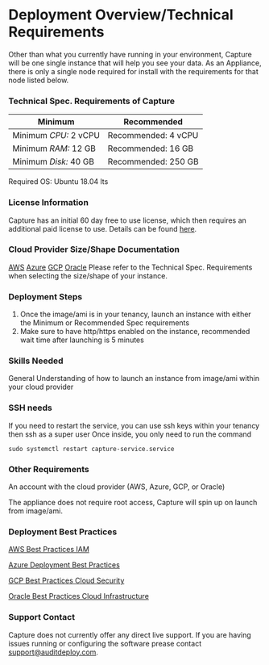 # Deployment Overview/Technical Requirements
Other than what you currently have running in your environment, Capture will be one single instance that will help you see your data. 
As an Appliance, there is only a single node required for install with the requirements for that node listed below.


### Technical Spec. Requirements of Capture
Minimum | Recommended
 --- | --- 
Minimum *CPU:* 2 vCPU		| Recommended: 4 vCPU
Minimum *RAM:* 12 GB		| Recommended: 16 GB
Minimum *Disk:* 40 GB | Recommended: 250 GB

Required OS: Ubuntu 18.04 lts

### License Information
Capture has an initial 60 day free to use license, which then requires an additional paid license to use.
Details can be found [here](https://github.com/AuditDeploy/product/blob/main/Capture/Docs/Billing.md).

	
### Cloud Provider Size/Shape Documentation
[AWS](https://aws.amazon.com/ec2/instance-types/)
[Azure](https://docs.microsoft.com/en-us/azure/virtual-machines/sizes)
[GCP](https://cloud.google.com/compute/docs/machine-types)
[Oracle](https://docs.oracle.com/en-us/iaas/Content/Compute/References/computeshapes.htm)
Please refer to the Technical Spec. Requirements when selecting the size/shape of your instance.


### Deployment Steps
1. Once the image/ami is in your tenancy, launch an instance with either the Minimum or Recommended Spec requirements
2. Make sure to have http/https enabled on the instance, recommended wait time after launching is 5 minutes

### Skills Needed
General Understanding of how to launch an instance from image/ami within your cloud provider

### SSH needs
If you need to restart the service, you can use ssh keys within your tenancy then ssh as a super user
Once inside, you only need to run the command
```
sudo systemctl restart capture-service.service
```

### Other Requirements
An account with the cloud provider (AWS, Azure, GCP, or Oracle)

The appliance does not require root access, Capture will spin up on launch from image/ami.


### Deployment Best Practices
[AWS Best Practices IAM](https://docs.aws.amazon.com/IAM/latest/UserGuide/best-practices.html)

[Azure Deployment Best Practices](https://docs.microsoft.com/en-us/azure/app-service/deploy-best-practices)

[GCP Best Practices Cloud Security](https://cloud.google.com/security/best-practices)

[Oracle Best Practices Cloud Infrastructure](https://www.oracle.com/technetwork/articles/systems-hardware-architecture/o11-050-cloud-iaas-vm-405449.pdf)


### Support Contact
Capture does not currently offer any direct live support. If you are having issues running or configuring the software prease contact support@auditdeploy.com.
